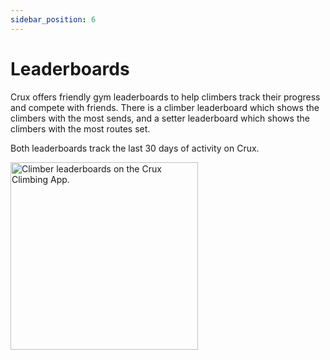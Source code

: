 ```yaml
---
sidebar_position: 6
---
```


# Leaderboards

Crux offers friendly gym leaderboards to help climbers track their progress and compete with friends. There is a climber leaderboard which shows the climbers with the most sends, and a setter leaderboard which shows the climbers with the most routes set.

Both leaderboards track the last 30 days of activity on Crux.

<img src="/img/leaderboard.png" alt="Climber leaderboards on the Crux Climbing App." width="300px" />
